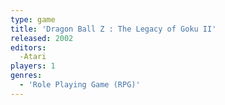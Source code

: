 ```yaml
---
type: game
title: 'Dragon Ball Z : The Legacy of Goku II'
released: 2002
editors: 
  -Atari
players: 1
genres:
  - 'Role Playing Game (RPG)'
---
```

